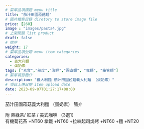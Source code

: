 ```yaml
---
# 菜單品項標題 menu title 
title: "茄汁田園菘菇麵"
# 圖片檔案目錄 diretory to store image file
price: [260] 
image : "images/pasta4.jpg"
# 上架開關 list product 
draft: false
# 排序
weight: 17 
# 菜單品項分類 menu item categories 
categories:
  - 義大利麵
  - 蛋奶素
tags: ["素食","辣度","海鮮","圓直麵", "寬麵", "筆管麵"]
# 菜單項目簡介 
description: "義大利麵 茄汁田園菘菇義大利麵 （蛋奶素）"
# 項目上傳日期 item upload date 
date: 2023-09-07T01:27:17+08:00
---
```


茄汁田園菘菇義大利麵 （蛋奶素） 簡介


  附 熱綠茶/ 紅茶 / 美式咖啡 （3選1）\
  有機菊花茶 +NT60
  拿鐵 +NT60
  +拉絲起司焗烤 +NT60
  +麵 +NT20
